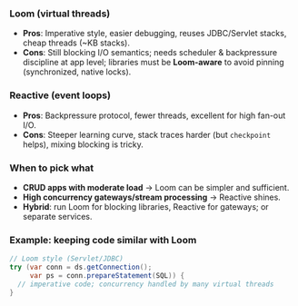 ### Loom (virtual threads)
- **Pros**: Imperative style, easier debugging, reuses JDBC/Servlet stacks, cheap threads (~KB stacks).
- **Cons**: Still blocking I/O semantics; needs scheduler & backpressure discipline at app level; libraries must be **Loom-aware** to avoid pinning (synchronized, native locks).

### Reactive (event loops)
- **Pros**: Backpressure protocol, fewer threads, excellent for high fan-out I/O.
- **Cons**: Steeper learning curve, stack traces harder (but `checkpoint` helps), mixing blocking is tricky.

### When to pick what
- **CRUD apps with moderate load** → Loom can be simpler and sufficient.
- **High concurrency gateways/stream processing** → Reactive shines.
- **Hybrid**: run Loom for blocking libraries, Reactive for gateways; or separate services.

### Example: keeping code similar with Loom
```java
// Loom style (Servlet/JDBC)
try (var conn = ds.getConnection();
     var ps = conn.prepareStatement(SQL)) {
  // imperative code; concurrency handled by many virtual threads
}
```
